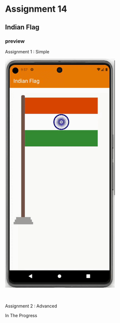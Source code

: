 # Assignment 14

## Indian Flag

### preview 

Assignment 1 : Simple 

![image](./Assignment1.gif)
<br>
<br>
<br>

Assignment 2 : Advanced

In The Progress